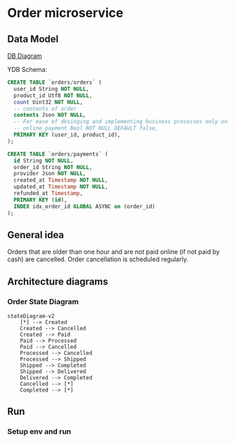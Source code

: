 # Order microservice

## Data Model

[DB Diagram](https://dbdiagram.io/d/ecom-67b96d09263d6cf9a01083b2)

YDB Schema:

```sql
CREATE TABLE `orders/orders` (
  user_id String NOT NULL,
  product_id Utf8 NOT NULL,
  count Uint32 NOT NULL,
  -- contents of order
  contents Json NOT NULL,
  -- For ease of desinging and implementing business processes only online payments are allowed
  -- online_payment Bool NOT NULL DEFAULT false,
  PRIMARY KEY (user_id, product_id),
);
```

```sql
CREATE TABLE `orders/payments` (
  id String NOT NULL,
  order_id String NOT NULL,
  provider Json NOT NULL,
  created_at Timestamp NOT NULL,
  updated_at Timestamp NOT NULL,
  refunded_at Timestamp,
  PRIMARY KEY (id),
  INDEX idx_order_id GLOBAL ASYNC on (order_id)
);
```

## General idea

Orders that are older than one hour and are not paid online (if not paid by cash) are cancelled. Order cancellation is scheduled regularly.

## Architecture diagrams

### Order State Diagram

```mermaid
stateDiagram-v2
    [*] --> Created
    Created --> Cancelled
    Created --> Paid
    Paid --> Processed
    Paid --> Cancelled
    Processed --> Cancelled
    Processed --> Shipped
    Shipped --> Completed
    Shipped --> Delivered
    Delivered --> Completed
    Cancelled --> [*]
    Completed --> [*]
```

## Run

### Setup env and run
